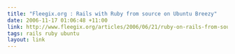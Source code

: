 ```yaml
---
title: "Fleegix.org : Rails with Ruby from source on Ubuntu Breezy"
date: 2006-11-17 01:06:48 +11:00
link: http://www.fleegix.org/articles/2006/06/21/ruby-on-rails-from-source-on-ubuntu-breezy
tags: rails ruby ubuntu
layout: link
---
```


